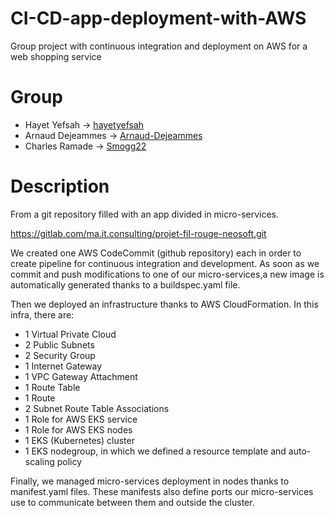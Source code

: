 # CI-CD-app-deployment-with-AWS
Group project with continuous integration and deployment on AWS for a web shopping service

# Group #
* Hayet Yefsah ->
[hayetyefsah](https://github.com/hayetyefsah)
* Arnaud Dejeammes ->
[Arnaud-Dejeammes](https://github.com/Arnaud-Dejeammes)
* Charles Ramade ->
[Smogg22](https://github.com/Smogg22)

# Description #

From a git repository filled with an app divided in micro-services.

https://gitlab.com/ma.it.consulting/projet-fil-rouge-neosoft.git

We created one AWS CodeCommit (github repository) each in order to create pipeline for continuous integration and development.
As soon as we commit and push modifications to one of our micro-services,a new image is automatically generated thanks to a buildspec.yaml file.

Then we deployed an infrastructure thanks to AWS CloudFormation. In this infra, there are:
- 1 Virtual Private Cloud
- 2 Public Subnets
- 2 Security Group
- 1 Internet Gateway
- 1 VPC Gateway Attachment
- 1 Route Table
- 1 Route
- 2 Subnet Route Table Associations
- 1 Role for AWS EKS service
- 1 Role for AWS EKS nodes
- 1 EKS (Kubernetes) cluster
- 1 EKS nodegroup, in which we defined a resource template and auto-scaling policy

Finally, we managed micro-services deployment in nodes thanks to manifest.yaml files. These manifests also define ports our micro-services use to communicate between them and outside the cluster.
